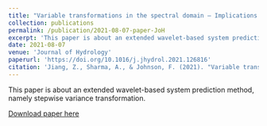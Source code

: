```yaml
---
title: "Variable transformations in the spectral domain – Implications for hydrologic forecasting"
collection: publications
permalink: /publication/2021-08-07-paper-JoH
excerpt: 'This paper is about an extended wavelet-based system prediction method.'
date: 2021-08-07
venue: 'Journal of Hydrology'
paperurl: 'https://doi.org/10.1016/j.jhydrol.2021.126816'
citation: 'Jiang, Z., Sharma, A., & Johnson, F. (2021). "Variable transformations in the spectral domain – Implications for hydrologic forecasting." <i>Journal of Hydrology</i>. 603, 126816.'
---
```

This paper is about an extended wavelet-based system prediction method, namely stepwise variance transformation. 

[Download paper here](http://fmh1art.github.io/files/Jiang-JoH-2021.pdf)

